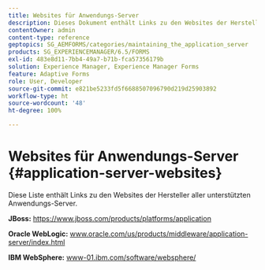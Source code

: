 ```yaml
---
title: Websites für Anwendungs-Server
description: Dieses Dokument enthält Links zu den Websites der Hersteller aller unterstützten Anwendungs-Server.
contentOwner: admin
content-type: reference
geptopics: SG_AEMFORMS/categories/maintaining_the_application_server
products: SG_EXPERIENCEMANAGER/6.5/FORMS
exl-id: 483e8d11-7bb4-49a7-b71b-fca57356179b
solution: Experience Manager, Experience Manager Forms
feature: Adaptive Forms
role: User, Developer
source-git-commit: e821be5233fd5f6688507096790d219d25903892
workflow-type: ht
source-wordcount: '48'
ht-degree: 100%

---
```


# Websites für Anwendungs-Server {#application-server-websites}

Diese Liste enthält Links zu den Websites der Hersteller aller unterstützten Anwendungs-Server.

**JBoss:** https://www.jboss.com/products/platforms/application

**Oracle WebLogic:** www.oracle.com/us/products/middleware/application-server/index.html

**IBM WebSphere:** www-01.ibm.com/software/websphere/
